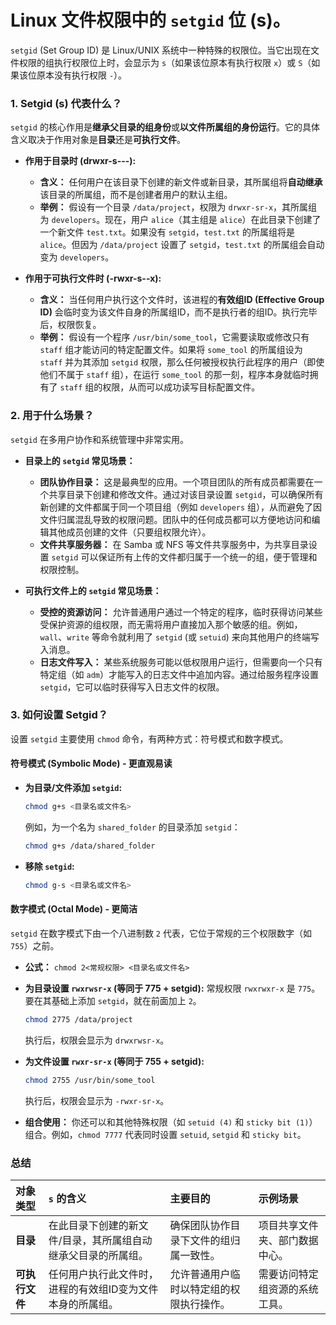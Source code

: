 # Linux 文件权限中的 `setgid` 位 (s)。

`setgid` (Set Group ID) 是 Linux/UNIX 系统中一种特殊的权限位。当它出现在文件权限的组执行权限位上时，会显示为 `s`（如果该位原本有执行权限 `x`）或 `S`（如果该位原本没有执行权限 `-`）。

### 1. Setgid (s) 代表什么？

`setgid` 的核心作用是**继承父目录的组身份**或**以文件所属组的身份运行**。它的具体含义取决于作用对象是**目录**还是**可执行文件**。

  * **作用于目录时 (drwxr-s---):**

      * **含义：** 任何用户在该目录下创建的新文件或新目录，其所属组将**自动继承**该目录的所属组，而不是创建者用户的默认主组。
      * **举例：** 假设有一个目录 `/data/project`，权限为 `drwxr-sr-x`，其所属组为 `developers`。现在，用户 `alice`（其主组是 `alice`）在此目录下创建了一个新文件 `test.txt`。如果没有 `setgid`，`test.txt` 的所属组将是 `alice`。但因为 `/data/project` 设置了 `setgid`，`test.txt` 的所属组会自动变为 `developers`。

  * **作用于可执行文件时 (-rwxr-s--x):**

      * **含义：** 当任何用户执行这个文件时，该进程的**有效组ID (Effective Group ID)** 会临时变为该文件自身的所属组ID，而不是执行者的组ID。执行完毕后，权限恢复。
      * **举例：** 假设有一个程序 `/usr/bin/some_tool`，它需要读取或修改只有 `staff` 组才能访问的特定配置文件。如果将 `some_tool` 的所属组设为 `staff` 并为其添加 `setgid` 权限，那么任何被授权执行此程序的用户（即使他们不属于 `staff` 组），在运行 `some_tool` 的那一刻，程序本身就临时拥有了 `staff` 组的权限，从而可以成功读写目标配置文件。

### 2. 用于什么场景？

`setgid` 在多用户协作和系统管理中非常实用。

  * **目录上的 `setgid` 常见场景：**

      * **团队协作目录：** 这是最典型的应用。一个项目团队的所有成员都需要在一个共享目录下创建和修改文件。通过对该目录设置 `setgid`，可以确保所有新创建的文件都属于同一个项目组（例如 `developers` 组），从而避免了因文件归属混乱导致的权限问题。团队中的任何成员都可以方便地访问和编辑其他成员创建的文件（只要组权限允许）。
      * **文件共享服务器：** 在 Samba 或 NFS 等文件共享服务中，为共享目录设置 `setgid` 可以保证所有上传的文件都归属于一个统一的组，便于管理和权限控制。

  * **可执行文件上的 `setgid` 常见场景：**

      * **受控的资源访问：** 允许普通用户通过一个特定的程序，临时获得访问某些受保护资源的组权限，而无需将用户直接加入那个敏感的组。例如，`wall`、`write` 等命令就利用了 `setgid` (或 `setuid`) 来向其他用户的终端写入消息。
      * **日志文件写入：** 某些系统服务可能以低权限用户运行，但需要向一个只有特定组（如 `adm`）才能写入的日志文件中追加内容。通过给服务程序设置 `setgid`，它可以临时获得写入日志文件的权限。

### 3. 如何设置 Setgid？

设置 `setgid` 主要使用 `chmod` 命令，有两种方式：符号模式和数字模式。

#### **符号模式 (Symbolic Mode) - 更直观易读**

  * **为目录/文件添加 `setgid`:**

    ```bash
    chmod g+s <目录名或文件名>
    ```

    例如，为一个名为 `shared_folder` 的目录添加 `setgid`：

    ```bash
    chmod g+s /data/shared_folder
    ```

  * **移除 `setgid`:**

    ```bash
    chmod g-s <目录名或文件名>
    ```

#### **数字模式 (Octal Mode) - 更简洁**

`setgid` 在数字模式下由一个八进制数 `2` 代表，它位于常规的三个权限数字（如 `755`）之前。

  * **公式：** `chmod 2<常规权限> <目录名或文件名>`

  * **为目录设置 `rwxrwsr-x` (等同于 775 + setgid):**
    常规权限 `rwxrwxr-x` 是 `775`。要在其基础上添加 `setgid`，就在前面加上 `2`。

    ```bash
    chmod 2775 /data/project
    ```

    执行后，权限会显示为 `drwxrwsr-x`。

  * **为文件设置 `rwxr-sr-x` (等同于 755 + setgid):**

    ```bash
    chmod 2755 /usr/bin/some_tool
    ```

    执行后，权限会显示为 `-rwxr-sr-x`。

  * **组合使用：** 你还可以和其他特殊权限（如 `setuid (4)` 和 `sticky bit (1)`）组合。例如，`chmod 7777` 代表同时设置 `setuid`, `setgid` 和 `sticky bit`。

### 总结

| 对象类型 | `s` 的含义 | 主要目的 | 示例场景 |
| :--- | :--- | :--- | :--- |
| **目录** | 在此目录下创建的新文件/目录，其所属组自动继承父目录的所属组。 | 确保团队协作目录下文件的组归属一致性。 | 项目共享文件夹、部门数据中心。 |
| **可执行文件** | 任何用户执行此文件时，进程的有效组ID变为文件本身的所属组。 | 允许普通用户临时以特定组的权限执行操作。 | 需要访问特定组资源的系统工具。 |
